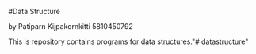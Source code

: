 #Data Structure

by Patiparn Kijpakornkitti 5810450792

This is repository contains programs for data structures."# datastructure" 
